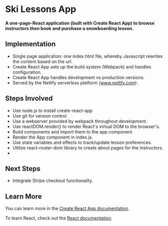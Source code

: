 # Ski Lessons App

**A one-page-React application (built with Create React App) to browse instructors then book and purchase a snowboarding lesson.**

## Implementation
* Single page application: one index.html file, whereby Javascript rewrites the content based on the url.
* Create React App sets up the build system (Webpack) and handles configuration.
* Create React App handles development vs production versions.
* Served by the Netlify serverless platform *(www.netlify.com)*.

## Steps Involved
* Use node.js to install create-react-app
* Use git for version control.
* Use a webserver provided by webpack throughout development. 
* Use reactDOM.render() to render React's virtual DOM to the browser's.
* Build components and import them to the app component. 
* Render the App component in index.js.
* Use state variables and effects to track/update lesson preferences. 
* Utilize react-router-dom library to create about pages for the instructors.
* 
## Next Steps
* Integrate Stripe checkout functionality.

## Learn More

You can learn more in the [Create React App documentation](https://facebook.github.io/create-react-app/docs/getting-started).

To learn React, check out the [React documentation](https://reactjs.org/).


